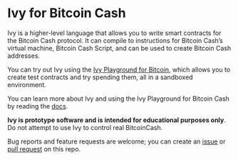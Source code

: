 # Ivy for Bitcoin Cash

Ivy is a higher-level language that allows you to write smart contracts for the Bitcoin Cash protocol. It can compile to instructions for Bitcoin Cash’s virtual machine, Bitcoin Cash Script, and can be used to create  Bitcoin Cash addresses.

You can try out Ivy using the [Ivy Playground for Bitcoin](https://ivy.copernet.io), which allows you to create test contracts and try spending them, all in a sandboxed environment.

You can learn more about Ivy and using the Ivy Playground for Bitcoin Cash by reading the [docs](https://ivy.copernet.io/docs).

**Ivy is prototype software and is intended for educational purposes only**. Do not attempt to use Ivy to control real BitcoinCash.

Bug reports and feature requests are welcome; you can create an [issue](https://github.com/copernet/ivybch/issues) or [pull request](https://github.com/copernet/ivybch/pulls) on this repo.
